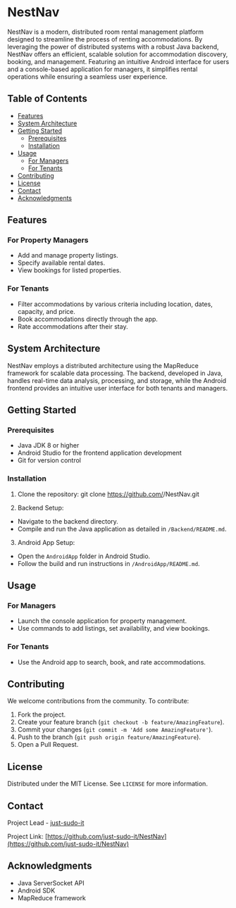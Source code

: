 # NestNav

NestNav is a modern, distributed room rental management platform designed to streamline the process of renting accommodations. By leveraging the power of distributed systems with a robust Java backend, NestNav offers an efficient, scalable solution for accommodation discovery, booking, and management. Featuring an intuitive Android interface for users and a console-based application for managers, it simplifies rental operations while ensuring a seamless user experience.

## Table of Contents
- [Features](#features)
- [System Architecture](#system-architecture)
- [Getting Started](#getting-started)
  - [Prerequisites](#prerequisites)
  - [Installation](#installation)
- [Usage](#usage)
  - [For Managers](#for-managers)
  - [For Tenants](#for-tenants)
- [Contributing](#contributing)
- [License](#license)
- [Contact](#contact)
- [Acknowledgments](#acknowledgments)

## Features
### For Property Managers
- Add and manage property listings.
- Specify available rental dates.
- View bookings for listed properties.

### For Tenants
- Filter accommodations by various criteria including location, dates, capacity, and price.
- Book accommodations directly through the app.
- Rate accommodations after their stay.

## System Architecture
NestNav employs a distributed architecture using the MapReduce framework for scalable data processing. The backend, developed in Java, handles real-time data analysis, processing, and storage, while the Android frontend provides an intuitive user interface for both tenants and managers.

## Getting Started
### Prerequisites
- Java JDK 8 or higher
- Android Studio for the frontend application development
- Git for version control

### Installation
1. Clone the repository:
git clone https://github.com/<your-username>/NestNav.git

2. Backend Setup:
- Navigate to the backend directory.
- Compile and run the Java application as detailed in `/Backend/README.md`.

3. Android App Setup:
- Open the `AndroidApp` folder in Android Studio.
- Follow the build and run instructions in `/AndroidApp/README.md`.

## Usage
### For Managers
- Launch the console application for property management.
- Use commands to add listings, set availability, and view bookings.

### For Tenants
- Use the Android app to search, book, and rate accommodations.

## Contributing
We welcome contributions from the community. To contribute:
1. Fork the project.
2. Create your feature branch (`git checkout -b feature/AmazingFeature`).
3. Commit your changes (`git commit -m 'Add some AmazingFeature'`).
4. Push to the branch (`git push origin feature/AmazingFeature`).
5. Open a Pull Request.

## License
Distributed under the MIT License. See `LICENSE` for more information.

## Contact
Project Lead - [just-sudo-it](mailto:lefteris.michailides@gmail.com)

Project Link: [https://github.com/just-sudo-it/NestNav](https://github.com/just-sudo-it/NestNav)

## Acknowledgments
- Java ServerSocket API
- Android SDK
- MapReduce framework
